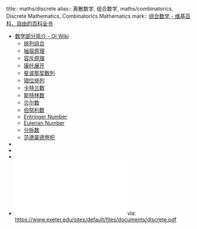 title:: maths/discrete
alias:: 离散数学, 组合数学, maths/combinatorics, Discrete Mathematics, Combinatorics Mathematics
mark:: [组合数学 - 维基百科，自由的百科全书](https://zh.wikipedia.org/zh-cn/%E7%BB%84%E5%90%88%E6%95%B0%E5%AD%A6)
- [数学部分简介 - OI Wiki](https://oi-wiki.org/math/)
  - [排列组合](https://oi-wiki.org/math/combinatorics/combination/)
  - [抽屉原理](https://oi-wiki.org/math/combinatorics/drawer-principle/)
  - [容斥原理](https://oi-wiki.org/math/combinatorics/inclusion-exclusion-principle/)
  - [康托展开](https://oi-wiki.org/math/combinatorics/cantor/)
  - [斐波那契数列](https://oi-wiki.org/math/combinatorics/fibonacci/)
  - [错位排列](https://oi-wiki.org/math/combinatorics/derangement/)
  - [卡特兰数](https://oi-wiki.org/math/combinatorics/catalan/)
  - [斯特林数](https://oi-wiki.org/math/combinatorics/stirling/)
  - [贝尔数](https://oi-wiki.org/math/combinatorics/bell/)
  - [伯努利数](https://oi-wiki.org/math/combinatorics/bernoulli/)
  - [Entringer Number](https://oi-wiki.org/math/combinatorics/entringer/)
  - [Eulerian Number](https://oi-wiki.org/math/combinatorics/eulerian/)
  - [分拆数](https://oi-wiki.org/math/combinatorics/partition/)
  - [范德蒙德卷积](https://oi-wiki.org/math/combinatorics/vandermonde-convolution/)
-
-
-
- ![discrete.pdf](../assets/discrete_1650281003717_0.pdf)
  via: https://www.exeter.edu/sites/default/files/documents/discrete.pdf